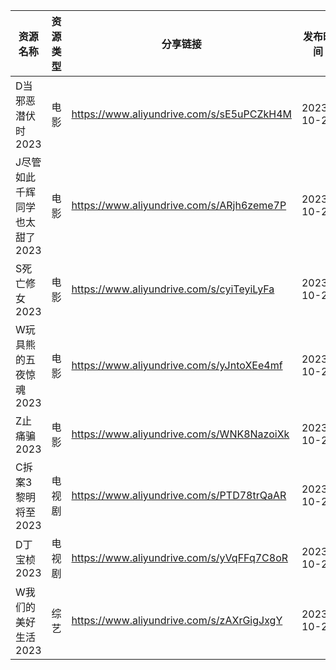 | 资源名称              | 资源类型 | 分享链接                                      | 发布时间       |
| ----------------- | ---- | ----------------------------------------- | ---------- |
| D当邪恶潜伏时2023       | 电影   | https://www.aliyundrive.com/s/sE5uPCZkH4M | 2023-10-28 |
| J尽管如此千辉同学也太甜了2023 | 电影   | https://www.aliyundrive.com/s/ARjh6zeme7P | 2023-10-28 |
| S死亡修女2023         | 电影   | https://www.aliyundrive.com/s/cyiTeyiLyFa | 2023-10-28 |
| W玩具熊的五夜惊魂2023     | 电影   | https://www.aliyundrive.com/s/yJntoXEe4mf | 2023-10-28 |
| Z止痛骗2023          | 电影   | https://www.aliyundrive.com/s/WNK8NazoiXk | 2023-10-28 |
| C拆案3黎明将至2023      | 电视剧  | https://www.aliyundrive.com/s/PTD78trQaAR | 2023-10-28 |
| D丁宝桢2023          | 电视剧  | https://www.aliyundrive.com/s/yVqFFq7C8oR | 2023-10-28 |
| W我们的美好生活2023      | 综艺   | https://www.aliyundrive.com/s/zAXrGigJxgY | 2023-10-28 |
